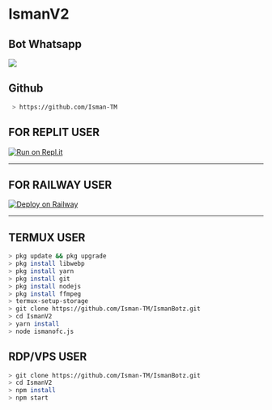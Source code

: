# IsmanV2
## Bot Whatsapp

<p align="center">
	<img src="https://telegra.ph/file/ba613665c994ac91a6802.jpg" style="margin-left: auto;margin-right: auto;display: block;">
</p>

## Github
```bash
 > https://github.com/Isman-TM
```

## FOR REPLIT USER

[![Run on Repl.it](https://repl.it/badge/github/Isman-TM/IsmanBotz)](https://repl.it/github/Isman-TM/IsmanBotz)

----------

## FOR RAILWAY USER 

[![Deploy on Railway](https://railway.app/button.svg)](https://railway.app/new/template?template=https%3A%2F%2Fgithub.com%2FIsman-TM%2FIsmanBotz)

----------

## TERMUX USER
```bash
> pkg update && pkg upgrade
> pkg install libwebp
> pkg install yarn
> pkg install git
> pkg install nodejs
> pkg install ffmpeg
> termux-setup-storage
> git clone https://github.com/Isman-TM/IsmanBotz.git
> cd IsmanV2
> yarn install
> node ismanofc.js
```

## RDP/VPS USER
```bash 
> git clone https://github.com/Isman-TM/IsmanBotz.git
> cd IsmanV2
> npm install
> npm start
```





